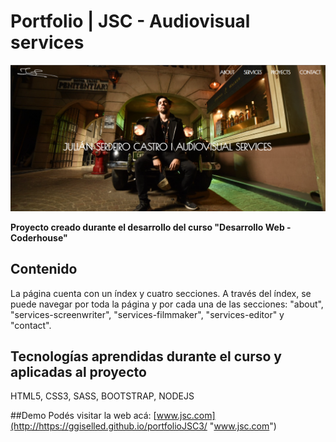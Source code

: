 # Portfolio | JSC - Audiovisual services

[![Index ](https://github.com/ggiselled/portfolioJSC3/blob/master/images/ScreenPortfolioJSC.png?raw=true "Index ")](http://https://github.com/ggiselled/portfolioJSC3/blob/master/images/ScreenPortfolioJSC.png?raw=true "Index ")

**Proyecto creado durante el desarrollo del curso "Desarrollo Web - Coderhouse"**

## Contenido
La página cuenta con un índex y cuatro secciones. A través del índex, se puede navegar por toda la página y por cada una de las secciones: "about", "services-screenwriter", "services-filmmaker", "services-editor" y "contact".

## Tecnologías aprendidas durante el curso y aplicadas al proyecto
HTML5, CSS3, SASS, BOOTSTRAP, NODEJS

##Demo
Podés visitar la web acá: [www.jsc.com](http://https://ggiselled.github.io/portfolioJSC3/ "www.jsc.com")
